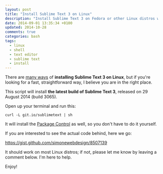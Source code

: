 ```yaml
---
layout: post
title: "Install Sublime Text 3 on Linux"
description: "Install Sublime Text 3 on Fedora or other Linux distros with this shell script: curl -L git.io/sublimetext | sh"
date: 2014-09-01 13:35:34 +0100
updated: 2014-10-28
comments: true
categories: bash
tags:
  - linux
  - shell
  - text editor
  - sublime text
  - install
---
```


There are <a ref="external nofollow" href="http://sublime-text-unofficial-documentation.readthedocs.org/en/latest/getting_started/install.html#linux">many ways</a> of **installing Sublime Text 3 on Linux**, but if you're looking for a fast, straightforward way, I believe you are in the right place.

This script will install **the latest build of Sublime Text 3**, released on 29 August 2014 (build 3065).

Open up your terminal and run this:

```
curl -L git.io/sublimetext | sh
```

It will install the <a href="https://sublime.wbond.net/" rel="nofollow">Package Control</a> as well, so you don't have to do it yourself.

If you are interested to see the actual code behind, here we go:

https://gist.github.com/simonewebdesign/8507139

It should work on most Linux distros; if not, please let me know by leaving a comment below. I'm here to help.

Enjoy!
